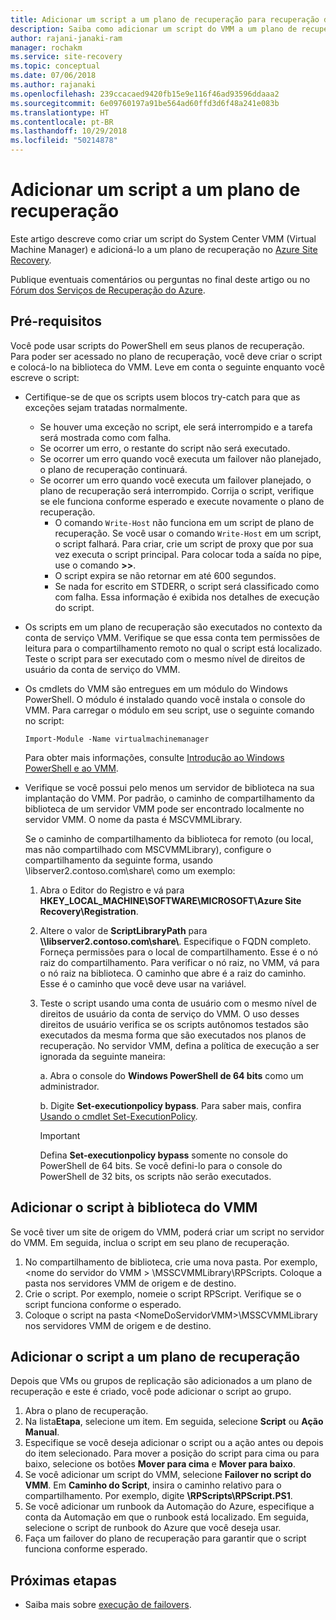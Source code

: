 ```yaml
---
title: Adicionar um script a um plano de recuperação para recuperação de desastre com o Azure Site Recovery | Microsoft Docs
description: Saiba como adicionar um script do VMM a um plano de recuperação para recuperação de desastre de VMs do Hyper-V em nuvens do VMM.
author: rajani-janaki-ram
manager: rochakm
ms.service: site-recovery
ms.topic: conceptual
ms.date: 07/06/2018
ms.author: rajanaki
ms.openlocfilehash: 239ccacaed9420fb15e9e116f46ad93596ddaaa2
ms.sourcegitcommit: 6e09760197a91be564ad60ffd3d6f48a241e083b
ms.translationtype: HT
ms.contentlocale: pt-BR
ms.lasthandoff: 10/29/2018
ms.locfileid: "50214878"
---
```

# <a name="add-a-vmm-script-to-a-recovery-plan"></a>Adicionar um script a um plano de recuperação

Este artigo descreve como criar um script do System Center VMM (Virtual Machine Manager) e adicioná-lo a um plano de recuperação no [Azure Site Recovery](site-recovery-overview.md).

Publique eventuais comentários ou perguntas no final deste artigo ou no [Fórum dos Serviços de Recuperação do Azure](https://social.msdn.microsoft.com/forums/azure/home?forum=hypervrecovmgr).

## <a name="prerequisites"></a>Pré-requisitos

Você pode usar scripts do PowerShell em seus planos de recuperação. Para poder ser acessado no plano de recuperação, você deve criar o script e colocá-lo na biblioteca do VMM. Leve em conta o seguinte enquanto você escreve o script:

* Certifique-se de que os scripts usem blocos try-catch para que as exceções sejam tratadas normalmente.
    - Se houver uma exceção no script, ele será interrompido e a tarefa será mostrada como com falha.
    - Se ocorrer um erro, o restante do script não será executado.
    - Se ocorrer um erro quando você executa um failover não planejado, o plano de recuperação continuará.
    - Se ocorrer um erro quando você executa um failover planejado, o plano de recuperação será interrompido. Corrija o script, verifique se ele funciona conforme esperado e execute novamente o plano de recuperação.
        - O comando `Write-Host` não funciona em um script de plano de recuperação. Se você usar o comando `Write-Host` em um script, o script falhará. Para criar, crie um script de proxy que por sua vez executa o script principal. Para colocar toda a saída no pipe, use o comando **\>\>**.
        - O script expira se não retornar em até 600 segundos.
        - Se nada for escrito em STDERR, o script será classificado como com falha. Essa informação é exibida nos detalhes de execução do script.

* Os scripts em um plano de recuperação são executados no contexto da conta de serviço VMM. Verifique se que essa conta tem permissões de leitura para o compartilhamento remoto no qual o script está localizado. Teste o script para ser executado com o mesmo nível de direitos de usuário da conta de serviço do VMM.
* Os cmdlets do VMM são entregues em um módulo do Windows PowerShell. O módulo é instalado quando você instala o console do VMM. Para carregar o módulo em seu script, use o seguinte comando no script: 

    `Import-Module -Name virtualmachinemanager`

    Para obter mais informações, consulte [Introdução ao Windows PowerShell e ao VMM](https://technet.microsoft.com/library/hh875013.aspx).
* Verifique se você possui pelo menos um servidor de biblioteca na sua implantação do VMM. Por padrão, o caminho de compartilhamento da biblioteca de um servidor VMM pode ser encontrado localmente no servidor VMM. O nome da pasta é MSCVMMLibrary.

  Se o caminho de compartilhamento da biblioteca for remoto (ou local, mas não compartilhado com MSCVMMLibrary), configure o compartilhamento da seguinte forma, usando \\libserver2.contoso.com\share\ como um exemplo:
  
  1. Abra o Editor do Registro e vá para **HKEY_LOCAL_MACHINE\SOFTWARE\MICROSOFT\Azure Site Recovery\Registration**.

  1. Altere o valor de **ScriptLibraryPath** para  **\\\libserver2.contoso.com\share\\**. Especifique o FQDN completo. Forneça permissões para o local de compartilhamento. Esse é o nó raiz do compartilhamento. Para verificar o nó raiz, no VMM, vá para o nó raiz na biblioteca. O caminho que abre é a raiz do caminho. Esse é o caminho que você deve usar na variável.

  1. Teste o script usando uma conta de usuário com o mesmo nível de direitos de usuário da conta de serviço do VMM. O uso desses direitos de usuário verifica se os scripts autônomos testados são executados da mesma forma que são executados nos planos de recuperação. No servidor VMM, defina a política de execução a ser ignorada da seguinte maneira:

     a. Abra o console do **Windows PowerShell de 64 bits** como um administrador.
     
     b. Digite **Set-executionpolicy bypass**. Para saber mais, confira [Usando o cmdlet Set-ExecutionPolicy](https://technet.microsoft.com/library/ee176961.aspx).

     > [!IMPORTANT]
     > Defina **Set-executionpolicy bypass** somente no console do PowerShell de 64 bits. Se você defini-lo para o console do PowerShell de 32 bits, os scripts não serão executados.

## <a name="add-the-script-to-the-vmm-library"></a>Adicionar o script à biblioteca do VMM

Se você tiver um site de origem do VMM, poderá criar um script no servidor do VMM. Em seguida, inclua o script em seu plano de recuperação.

1. No compartilhamento de biblioteca, crie uma nova pasta. Por exemplo, \<nome do servidor do VMM > \MSSCVMMLibrary\RPScripts. Coloque a pasta nos servidores VMM de origem e de destino.
1. Crie o script. Por exemplo, nomeie o script RPScript. Verifique se o script funciona conforme o esperado.
1. Coloque o script na pasta \<NomeDoServidorVMM>\MSSCVMMLibrary nos servidores VMM de origem e de destino.

## <a name="add-the-script-to-a-recovery-plan"></a>Adicionar o script a um plano de recuperação

Depois que VMs ou grupos de replicação são adicionados a um plano de recuperação e este é criado, você pode adicionar o script ao grupo.

1. Abra o plano de recuperação.
1. Na lista**Etapa**, selecione um item. Em seguida, selecione **Script** ou **Ação Manual**.
1. Especifique se você deseja adicionar o script ou a ação antes ou depois do item selecionado. Para mover a posição do script para cima ou para baixo, selecione os botões **Mover para cima** e **Mover para baixo**.
1. Se você adicionar um script do VMM, selecione **Failover no script do VMM**. Em **Caminho do Script**, insira o caminho relativo para o compartilhamento. Por exemplo, digite **\RPScripts\RPScript.PS1**.
1. Se você adicionar um runbook da Automação do Azure, especifique a conta da Automação em que o runbook está localizado. Em seguida, selecione o script de runbook do Azure que você deseja usar.
1. Faça um failover do plano de recuperação para garantir que o script funciona conforme esperado.


## <a name="next-steps"></a>Próximas etapas
* Saiba mais sobre [execução de failovers](site-recovery-failover.md).

